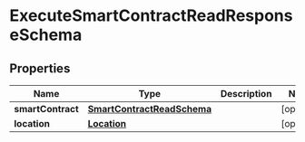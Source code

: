 
# ExecuteSmartContractReadResponseSchema

## Properties
Name | Type | Description | Notes
------------ | ------------- | ------------- | -------------
**smartContract** | [**SmartContractReadSchema**](SmartContractReadSchema.md) |  |  [optional]
**location** | [**Location**](Location.md) |  |  [optional]




